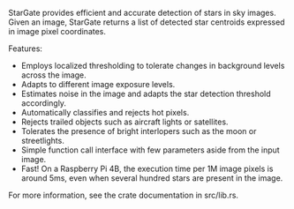 StarGate provides efficient and accurate detection of stars in sky images.
Given an image, StarGate returns a list of detected star centroids expressed
in image pixel coordinates.

Features:

* Employs localized thresholding to tolerate changes in background levels
  across the image.
* Adapts to different image exposure levels.
* Estimates noise in the image and adapts the star detection threshold
  accordingly.
* Automatically classifies and rejects hot pixels.
* Rejects trailed objects such as aircraft lights or satellites.
* Tolerates the presence of bright interlopers such as the moon or
  streetlights.
* Simple function call interface with few parameters aside from the input
  image.
* Fast! On a Raspberry Pi 4B, the execution time per 1M image pixels is
  around 5ms, even when several hundred stars are present in the image.

For more information, see the crate documentation in src/lib.rs.
